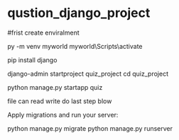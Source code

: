 # qustion_django_project

#frist create enviralment

py -m venv myworld 
myworld\Scripts\activate

pip install django

django-admin startproject quiz_project
cd quiz_project

python manage.py startapp quiz

file can read write do last step blow


Apply migrations and run your server:

python manage.py migrate
python manage.py runserver




